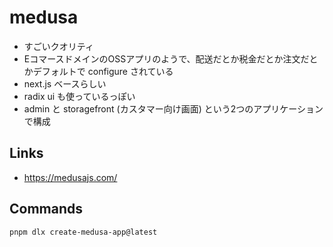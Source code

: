 # medusa
- すごいクオリティ
- EコマースドメインのOSSアプリのようで、配送だとか税金だとか注文だとかデフォルトで configure されている
- next.js ベースらしい
- radix ui も使っているっぽい
- admin と storagefront (カスタマー向け画面) という2つのアプリケーションで構成

## Links
- https://medusajs.com/

## Commands
```bash
pnpm dlx create-medusa-app@latest
```
